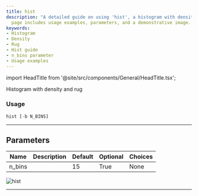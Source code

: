 ```yaml
---
title: hist
description: "A detailed guide on using 'hist', a histogram with density and rug. This"
  page includes usage examples, parameters, and a demonstrative image.
keywords:
- Histogram
- Density
- Rug
- Hist guide
- n_bins parameter
- Usage examples
---
```


import HeadTitle from '@site/src/components/General/HeadTitle.tsx';

<HeadTitle title="economy/qa/hist - Reference | OpenBB Terminal Docs" />

Histogram with density and rug

### Usage

```python
hist [-b N_BINS]
```

---

## Parameters

| Name | Description | Default | Optional | Choices |
| ---- | ----------- | ------- | -------- | ------- |
| n_bins |  | 15 | True | None |

![hist](https://user-images.githubusercontent.com/46355364/154306947-aaba936a-ac07-40e2-a5a6-bf1fab460cd0.png)

---
